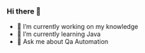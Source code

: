 ### Hi there 👋

- 🔭 I’m currently working on my knowledge
- 🌱 I’m currently learning Java 
- 💬 Ask me about Qa Automation 
